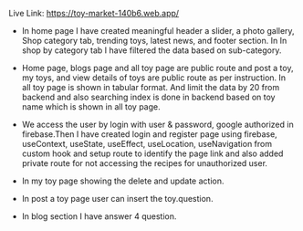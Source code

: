 Live Link: https://toy-market-140b6.web.app/

*  In home page I have created meaningful header a slider, a photo gallery, Shop category tab, trending toys, latest news, and footer section. In In shop by category tab I have filtered the data based on sub-category.

* Home page, blogs page and all toy page are public route and post a toy, my toys, and view details of toys are public route as per instruction. In all toy page is shown in tabular format. And limit the data by 20 from backend and also searching index is done in backend based on toy name which is shown in all toy page. 

* We access the user by login with user & password, google authorized in firebase.Then I have created login and register page using firebase, useContext, useState, useEffect, useLocation, useNavigation from custom hook and setup route to identify the page link and also added private route for not accessing the recipes for unauthorized user.

* In my toy page showing the delete and update action.


* In post a toy page user can insert the toy.question.

* In blog section I have answer 4 question.

